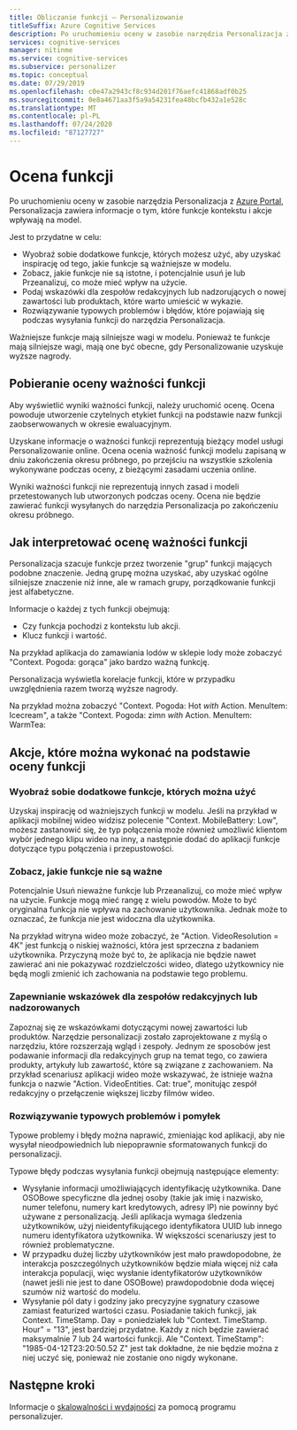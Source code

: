 ```yaml
---
title: Obliczanie funkcji — Personalizowanie
titleSuffix: Azure Cognitive Services
description: Po uruchomieniu oceny w zasobie narzędzia Personalizacja z Azure Portal, Personalizacja zawiera informacje o tym, które funkcje kontekstu i akcje wpływają na model.
services: cognitive-services
manager: nitinme
ms.service: cognitive-services
ms.subservice: personalizer
ms.topic: conceptual
ms.date: 07/29/2019
ms.openlocfilehash: c0e47a2943cf8c934d201f76aefc41868adf0b25
ms.sourcegitcommit: 0e8a4671aa3f5a9a54231fea48bcfb432a1e528c
ms.translationtype: MT
ms.contentlocale: pl-PL
ms.lasthandoff: 07/24/2020
ms.locfileid: "87127727"
---
```

# <a name="feature-evaluation"></a>Ocena funkcji

Po uruchomieniu oceny w zasobie narzędzia Personalizacja z [Azure Portal](https://portal.azure.com), Personalizacja zawiera informacje o tym, które funkcje kontekstu i akcje wpływają na model. 

Jest to przydatne w celu:

* Wyobraź sobie dodatkowe funkcje, których możesz użyć, aby uzyskać inspirację od tego, jakie funkcje są ważniejsze w modelu.
* Zobacz, jakie funkcje nie są istotne, i potencjalnie usuń je lub Przeanalizuj, co może mieć wpływ na użycie.
* Podaj wskazówki dla zespołów redakcyjnych lub nadzorujących o nowej zawartości lub produktach, które warto umieścić w wykazie.
* Rozwiązywanie typowych problemów i błędów, które pojawiają się podczas wysyłania funkcji do narzędzia Personalizacja.

Ważniejsze funkcje mają silniejsze wagi w modelu. Ponieważ te funkcje mają silniejsze wagi, mają one być obecne, gdy Personalizowanie uzyskuje wyższe nagrody.

## <a name="getting-feature-importance-evaluation"></a>Pobieranie oceny ważności funkcji

Aby wyświetlić wyniki ważności funkcji, należy uruchomić ocenę. Ocena powoduje utworzenie czytelnych etykiet funkcji na podstawie nazw funkcji zaobserwowanych w okresie ewaluacyjnym.

Uzyskane informacje o ważności funkcji reprezentują bieżący model usługi Personalizowanie online. Ocena ocenia ważność funkcji modelu zapisaną w dniu zakończenia okresu próbnego, po przejściu na wszystkie szkolenia wykonywane podczas oceny, z bieżącymi zasadami uczenia online. 

Wyniki ważności funkcji nie reprezentują innych zasad i modeli przetestowanych lub utworzonych podczas oceny.  Ocena nie będzie zawierać funkcji wysyłanych do narzędzia Personalizacja po zakończeniu okresu próbnego.

## <a name="how-to-interpret-the-feature-importance-evaluation"></a>Jak interpretować ocenę ważności funkcji

Personalizacja szacuje funkcje przez tworzenie "grup" funkcji mających podobne znaczenie. Jedną grupę można uzyskać, aby uzyskać ogólne silniejsze znaczenie niż inne, ale w ramach grupy, porządkowanie funkcji jest alfabetyczne.

Informacje o każdej z tych funkcji obejmują:

* Czy funkcja pochodzi z kontekstu lub akcji.
* Klucz funkcji i wartość.

Na przykład aplikacja do zamawiania lodów w sklepie lody może zobaczyć "Context. Pogoda: gorąca" jako bardzo ważną funkcję.

Personalizacja wyświetla korelacje funkcji, które w przypadku uwzględnienia razem tworzą wyższe nagrody.

Na przykład można zobaczyć "Context. Pogoda: Hot *with* Action. MenuItem: Icecream", a także "Context. Pogoda: zimn *with* Action. MenuItem: WarmTea:

## <a name="actions-you-can-take-based-on-feature-evaluation"></a>Akcje, które można wykonać na podstawie oceny funkcji

### <a name="imagine-additional-features-you-could-use"></a>Wyobraź sobie dodatkowe funkcje, których można użyć

Uzyskaj inspirację od ważniejszych funkcji w modelu. Jeśli na przykład w aplikacji mobilnej wideo widzisz polecenie "Context. MobileBattery: Low", możesz zastanowić się, że typ połączenia może również umożliwić klientom wybór jednego klipu wideo na inny, a następnie dodać do aplikacji funkcje dotyczące typu połączenia i przepustowości.

### <a name="see-what-features-are-not-important"></a>Zobacz, jakie funkcje nie są ważne

Potencjalnie Usuń nieważne funkcje lub Przeanalizuj, co może mieć wpływ na użycie. Funkcje mogą mieć rangę z wielu powodów. Może to być oryginalna funkcja nie wpływa na zachowanie użytkownika. Jednak może to oznaczać, że funkcja nie jest widoczna dla użytkownika. 

Na przykład witryna wideo może zobaczyć, że "Action. VideoResolution = 4K" jest funkcją o niskiej ważności, która jest sprzeczna z badaniem użytkownika. Przyczyną może być to, że aplikacja nie będzie nawet zawierać ani nie pokazywać rozdzielczości wideo, dlatego użytkownicy nie będą mogli zmienić ich zachowania na podstawie tego problemu.

### <a name="provide-guidance-to-editorial-or-curation-teams"></a>Zapewnianie wskazówek dla zespołów redakcyjnych lub nadzorowanych

Zapoznaj się ze wskazówkami dotyczącymi nowej zawartości lub produktów. Narzędzie personalizacji zostało zaprojektowane z myślą o narzędziu, które rozszerzają wgląd i zespoły. Jednym ze sposobów jest podawanie informacji dla redakcyjnych grup na temat tego, co zawiera produkty, artykuły lub zawartość, które są związane z zachowaniem. Na przykład scenariusz aplikacji wideo może wskazywać, że istnieje ważna funkcja o nazwie "Action. VideoEntities. Cat: true", monitując zespół redakcyjny o przełączenie większej liczby filmów wideo.

### <a name="troubleshoot-common-problems-and-mistakes"></a>Rozwiązywanie typowych problemów i pomyłek

Typowe problemy i błędy można naprawić, zmieniając kod aplikacji, aby nie wysyłał nieodpowiednich lub niepoprawnie sformatowanych funkcji do personalizacji. 

Typowe błędy podczas wysyłania funkcji obejmują następujące elementy:

* Wysyłanie informacji umożliwiających identyfikację użytkownika. Dane OSOBowe specyficzne dla jednej osoby (takie jak imię i nazwisko, numer telefonu, numery kart kredytowych, adresy IP) nie powinny być używane z personalizacją. Jeśli aplikacja wymaga śledzenia użytkowników, użyj nieidentyfikującego identyfikatora UUID lub innego numeru identyfikatora użytkownika. W większości scenariuszy jest to również problematyczne.
* W przypadku dużej liczby użytkowników jest mało prawdopodobne, że interakcja poszczególnych użytkowników będzie miała więcej niż cała interakcja populacji, więc wysłanie identyfikatorów użytkowników (nawet jeśli nie jest to dane OSOBowe) prawdopodobnie doda więcej szumów niż wartość do modelu.
* Wysyłanie pól daty i godziny jako precyzyjne sygnatury czasowe zamiast featurized wartości czasu. Posiadanie takich funkcji, jak Context. TimeStamp. Day = poniedziałek lub "Context. TimeStamp. Hour" = "13", jest bardziej przydatne. Każdy z nich będzie zawierać maksymalnie 7 lub 24 wartości funkcji. Ale "Context. TimeStamp": "1985-04-12T23:20:50.52 Z" jest tak dokładne, że nie będzie można z niej uczyć się, ponieważ nie zostanie ono nigdy wykonane.

## <a name="next-steps"></a>Następne kroki

Informacje o [skalowalności i wydajności](concepts-scalability-performance.md) za pomocą programu personalizujer.

